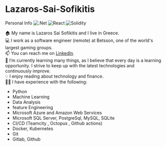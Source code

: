 # Lazaros-Sai-Sofikitis
Personal Info
![.Net](https://img.shields.io/badge/.NET-5C2D91?style=for-the-badge&logo=.net&logoColor=white)
![React](https://img.shields.io/badge/react-%2320232a.svg?style=for-the-badge&logo=react&logoColor=%2361DAFB)
![Solidity](https://img.shields.io/badge/Solidity-%23363636.svg?style=for-the-badge&logo=solidity&logoColor=white)

🏠 My name is Lazaros Sai Sofikitis and I live in Greece.  
💻 I work as a software engineer (remote) at Betsson, one of the world's largest gaming groups.  
📫 You can reach me on [LinkedIn](https://www.linkedin.com/in/lazaros-sai-sofikitis-a2b255158/).  
🌱 I’m currently learning many things, as I believe that every day is a learning opportunity. I strive to keep up with the latest technologies and continuously improve.  
💡 I enjoy reading about technology and finance.  
👨‍💻 I have experience with the following:
- Python 
- Machine Learning
- Data Analysis
- feature Engineering
- Microsoft Azure and Amazon Web Services
- Microsoft SQL Server, PostgreSql, MySQL, SQLite
- CI/CD (Teamcity , Octopus , Github actions)
- Docker, Kubernetes
- Git
- Gitlab, Github
